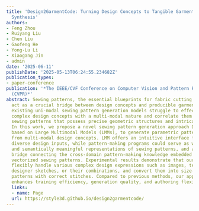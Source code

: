 ```yaml
---
title: 'Design2GarmentCode: Turning Design Concepts to Tangible Garments Through Program
  Synthesis'
authors:
- Feng Zhou
- Ruiyang Liu
- Chen Liu
- Gaofeng He
- Yong-Lu Li
- Xiaogang Jin
- admin
date: '2025-06-11'
publishDate: '2025-05-13T06:24:55.234682Z'
publication_types:
- paper-conference
publication: '*The IEEE/CVF Conference on Computer Vision and Pattern Recognition
  (CVPR)*'
abstract: Sewing patterns, the essential blueprints for fabric cutting and tailoring,
  act as a crucial bridge between design concepts and producible garments. However,
  existing uni-modal sewing pattern generation models struggle to effectively encode
  complex design concepts with a multi-modal nature and correlate them with vectorized
  sewing patterns that possess precise geometric structures and intricate sewing relations.
  In this work, we propose a novel sewing pattern generation approach Design2GarmentCode
  based on Large Multimodal Models (LMMs), to generate parametric pattern-making programs
  from multi-modal design concepts. LMM offers an intuitive interface for interpreting
  diverse design inputs, while pattern-making programs could serve as well-structured
  and semantically meaningful representations of sewing patterns, and act as a robust
  bridge connecting the cross-domain pattern-making knowledge embedded in LMMs with
  vectorized sewing patterns. Experimental results demonstrate that our method can
  flexibly handle various complex design expressions such as images, textual descriptions,
  designer sketches, or their combinations, and convert them into size-precise sewing
  patterns with correct stitches. Compared to previous methods, our approach significantly
  enhances training efficiency, generation quality, and authoring flexibility.
  links:
  - name: Page
  url: https://style3d.github.io/design2garmentcode/ 
---
```

